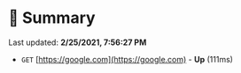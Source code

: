 # 📖 Summary
Last updated: **2/25/2021, 7:56:27 PM**

- `GET` [https://google.com](https://google.com) - **Up** (111ms)
